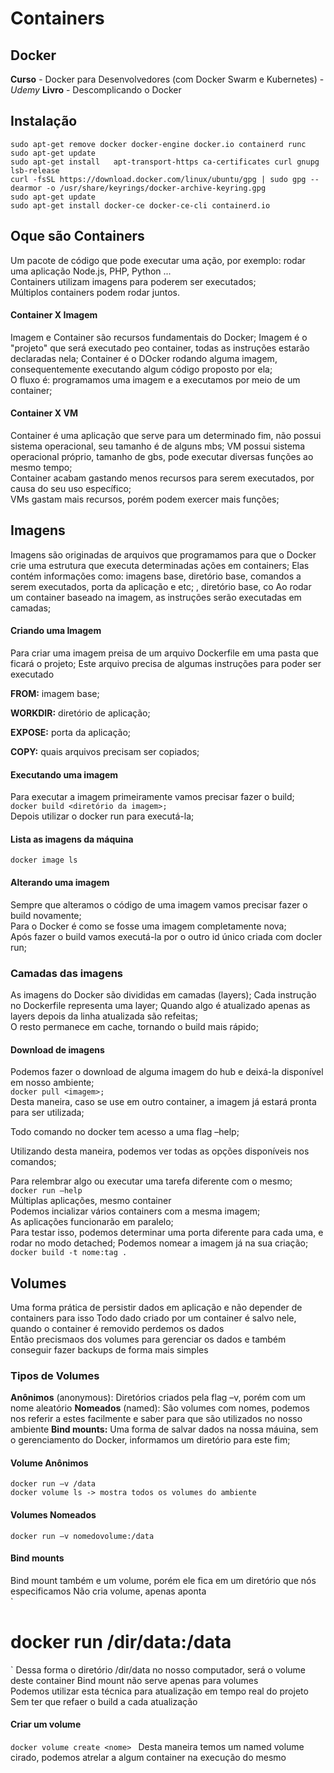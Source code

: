 # Containers
## Docker
**Curso** - Docker para Desenvolvedores (com Docker Swarm e Kubernetes) - *Udemy* 
**Livro** - Descomplicando o Docker 

## Instalação
`
sudo apt-get remove docker docker-engine docker.io containerd runc  
`   
`
sudo apt-get update  
`  
`
sudo apt-get install  
    apt-transport-https ca-certificates curl gnupg  
    lsb-release 
`  
`
curl -fsSL https://download.docker.com/linux/ubuntu/gpg | sudo gpg --dearmor -o /usr/share/keyrings/docker-archive-keyring.gpg 
`  
`
sudo apt-get update 
`  
`
sudo apt-get install docker-ce docker-ce-cli containerd.io 
`  
## Oque são Containers 
Um pacote de código que pode executar uma ação, por exemplo: rodar uma aplicação Node.js, PHP, Python ...  
Containers utilizam imagens para poderem ser executados;  
Múltiplos containers podem rodar juntos.  
#### Container X Imagem  
Imagem e Container são recursos fundamentais do Docker; 
Imagem é o "projeto" que será executado peo container, todas as instruções estarão declaradas nela; 
Container é o DOcker rodando alguma imagem, consequentemente executando algum código proposto por ela;  
O fluxo é: programamos uma imagem e a executamos por meio de um container;  
#### Container X VM  
Container é uma aplicação que serve para um determinado fim, não possui sistema operacional, seu tamanho é de alguns mbs; 
VM possui sistema operacional próprio, tamanho de gbs, pode executar diversas funções ao mesmo tempo;  
Container acabam gastando menos recursos para serem executados, por causa do seu uso específico;  
VMs gastam mais recursos, porém podem exercer mais funções;  

## Imagens
Imagens são originadas de arquivos que programamos para que o Docker crie uma estrutura que executa determinadas ações em containers; 
Elas contém informações como: imagens base, diretório base, comandos a serem executados, porta da aplicação e etc; , diretório base, co 
Ao rodar um container baseado na imagem, as instruções serão executadas em camadas; 
#### Criando uma Imagem  
Para criar uma imagem preisa de um arquivo Dockerfile em uma pasta que ficará o projeto; 
Este arquivo precisa de algumas instruções para poder ser executado  

**FROM:** imagem base;  

**WORKDIR:** diretório de aplicação;  

**EXPOSE:** porta da aplicação;  

**COPY:** quais arquivos precisam ser  copiados;   

#### Executando uma imagem  
Para executar a imagem primeiramente vamos precisar fazer o build;  
`
docker build <diretório da imagem>; 
`  
Depois utilizar o docker run <imagem> para executá-la;  

#### Lista as imagens da máquina
`
docker image ls  
`  
#### Alterando uma imagem  
Sempre que alteramos o código de uma imagem vamos precisar fazer o build novamente;  
Para o Docker é como se fosse uma imagem completamente nova;  
Após fazer o build vamos executá-la por o outro id único criada com docler run; 

### Camadas das imagens  
As imagens do Docker são divididas em camadas (layers); 
Cada instrução no Dockerfile representa uma layer; 
Quando algo é atualizado apenas as layers depois da linha atualizada são refeitas;  
O resto permanece em cache, tornando o build mais rápido;  

#### Download de imagens  
Podemos fazer o download de alguma imagem do hub e deixá-la disponível em nosso ambiente;  
`
docker pull <imagem>; 
`  
Desta maneira, caso se use em outro container, a imagem já estará pronta para ser utilizada; 

Todo comando no docker tem acesso a uma flag –help;  

Utilizando desta maneira, podemos ver todas as opções disponíveis nos comandos;  

Para relembrar algo ou executar uma tarefa diferente com o mesmo;  
`
docker run –help 
`   
Múltiplas aplicações, mesmo container  
Podemos incializar vários containers com a mesma imagem;  
As aplicações funcionarão em paralelo;  
Para testar isso, podemos determinar uma porta diferente para cada uma, e rodar no modo detached; 
Podemos nomear a imagem já na sua criação;  
`
docker build -t nome:tag . 
`  
## Volumes  
Uma forma prática de persistir dados em aplicação e não depender de containers para isso 
Todo dado criado por um container é salvo nele, quando o container é removido perdemos os dados  
Então precismaos dos volumes para gerenciar os dados e também conseguir fazer backups de forma mais simples 
### Tipos de Volumes  
**Anônimos** (anonymous): Diretórios criados pela flag –v, porém com um nome aleatório 
**Nomeados** (named): São volumes com nomes, podemos nos referir a estes facilmente e saber para que são utilizados no nosso ambiente 
**Bind mounts:** Uma forma de salvar dados na nossa máuina, sem o gerenciamento do Docker, informamos um diretório para este fim;  

#### Volume Anônimos  
`
docker run –v /data 
`  
`
docker volume ls -> mostra todos os volumes do ambiente 
`  
#### Volumes Nomeados  
`
docker run –v nomedovolume:/data 
`  
#### Bind mounts  
Bind mount também e um volume, porém ele fica em um diretório que nós especificamos 
Não cria volume, apenas aponta  
`
# docker run /dir/data:/data 
`
Dessa forma o diretório /dir/data no nosso computador, será o volume deste container 
Bind mount não serve apenas para volumes  
Podemos utilizar esta técnica para atualização em tempo real do projeto  
Sem ter que refaer o build  a cada atualização 

#### Criar um volume 
`
docker volume create <nome> 
`
Desta maneira temos um named volume cirado, podemos atrelar a algum container na execução do mesmo 
